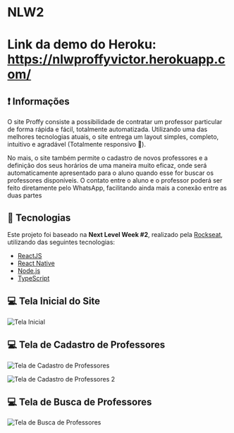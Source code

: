 # NLW2

# Link da demo do Heroku: https://nlwproffyvictor.herokuapp.com/

## :heavy_exclamation_mark: Informações

O site Proffy consiste a possibilidade de contratar um professor particular de forma rápida e fácil, totalmente automatizada. Utilizando uma das melhores tecnologias atuais, o site entrega um layout simples, completo, intuitivo e agradável (Totalmente responsivo :iphone:). </br>

No mais, o site também permite o cadastro de novos professores e a definição dos seus horários de uma maneira muito eficaz, onde será automaticamente apresentado para o aluno quando esse for buscar os professores disponíveis. 
O contato entre o aluno e o professor poderá ser feito diretamente pelo WhatsApp, facilitando ainda mais a conexão entre as duas partes


 ## :rocket: Tecnologias

Este projeto foi baseado na **Next Level Week #2**, realizado pela [Rockseat](https://rocketseat.com.br/), utilizando das seguintes tecnologias:

-  [ReactJS](https://reactjs.org/)
-  [React Native](https://reactnative.dev/)
-  [Node.js](https://nodejs.org/en/)
-  [TypeScript](https://www.typescriptlang.org/)
  
  
 
 ## :computer: Tela Inicial do Site
 
 ![Tela Inicial](https://github.com/VictorHugoBN/NLW2/blob/master/githubfiles/TelaInicial.PNG)
 
 ## :computer: Tela de Cadastro de Professores
 
 ![Tela de Cadastro de Professores](https://github.com/VictorHugoBN/NLW2/blob/master/githubfiles/CadastroProffy1.PNG)
 
 ![Tela de Cadastro de Professores 2](https://github.com/VictorHugoBN/NLW2/blob/master/githubfiles/CadastroProffy2.PNG)
 
 ## :computer: Tela de Busca de Professores
 
 ![Tela de Busca de Professores](https://github.com/VictorHugoBN/NLW2/blob/master/githubfiles/TelaProcuraProffy.PNG)
 
